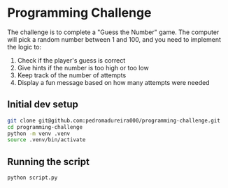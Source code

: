# Programming Challenge
The challenge is to complete a "Guess the Number" game. The computer will pick a random number between 1 and 100, and you need to implement the logic to:
1. Check if the player's guess is correct
2. Give hints if the number is too high or too low
3. Keep track of the number of attempts
4. Display a fun message based on how many attempts were needed

## Initial dev setup
```bash
git clone git@github.com:pedromadureira000/programming-challenge.git
cd programming-challenge
python -m venv .venv
source .venv/bin/activate
```

## Running the script
```bash
python script.py
```
